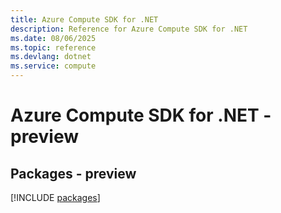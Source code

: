 ```yaml
---
title: Azure Compute SDK for .NET
description: Reference for Azure Compute SDK for .NET
ms.date: 08/06/2025
ms.topic: reference
ms.devlang: dotnet
ms.service: compute
---
```

# Azure Compute SDK for .NET - preview
## Packages - preview
[!INCLUDE [packages](compute-index.md)]
